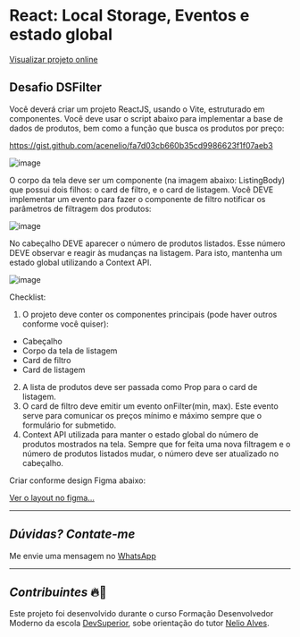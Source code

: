 # React: Local Storage, Eventos e estado global
[Visualizar projeto online](https://dsfilter.vercel.app/)
## Desafio DSFilter
Você deverá criar um projeto ReactJS, usando o Vite, estruturado em componentes. Você deve usar o script abaixo para implementar a base de dados de produtos, 
bem como a função que busca os produtos por preço:

https://gist.github.com/acenelio/fa7d03cb660b35cd9986623f1f07aeb3

![image](https://github.com/Tleofreitas/DSFilter/assets/88738577/33edb708-1d6e-4b80-a1f6-4903a2328ef5)

O corpo da tela deve ser um componente (na imagem abaixo: ListingBody) que possui dois filhos: o card de filtro, e o card de listagem. Você DEVE implementar um
evento para fazer o componente de filtro notificar os parâmetros de filtragem dos produtos:

![image](https://github.com/Tleofreitas/DSFilter/assets/88738577/09e539e1-f605-43c5-a48c-73fa4d4afaa1)

No cabeçalho DEVE aparecer o número de produtos listados. Esse número DEVE observar e reagir às mudanças na listagem. Para isto, mantenha um estado global 
utilizando a Context API.

![image](https://github.com/Tleofreitas/DSFilter/assets/88738577/6874a14f-a638-4e9d-9300-e2817cb1b9d0)

Checklist:
1) O projeto deve conter os componentes principais (pode haver outros conforme você quiser):
- Cabeçalho
- Corpo da tela de listagem
- Card de filtro
- Card de listagem
2) A lista de produtos deve ser passada como Prop para o card de listagem.
3) O card de filtro deve emitir um evento onFilter(min, max). Este evento serve para comunicar os preços mínimo e máximo sempre que o formulário for submetido.
4) Context API utilizada para manter o estado global do número de produtos mostrados na tela. Sempre que for feita uma nova filtragem e o número de produtos
listados mudar, o número deve ser atualizado no cabeçalho.

Criar conforme design Figma abaixo:

[Ver o layout no figma...](https://www.figma.com/file/s21JDtjv3cRyUfetFYAzIJ/DSFilter)

---
## *Dúvidas? Contate-me*
Me envie uma mensagem no [WhatsApp](https://api.whatsapp.com/send?phone=5511951221949)

---
## *Contribuintes* 🔥👊
Este projeto foi desenvolvido durante o curso Formação Desenvolvedor Moderno da escola [DevSuperior](https://devsuperior.com.br), sobe orientação do tutor [Nelio Alves](https://www.linkedin.com/in/nelio-alves/?originalSubdomain=br).
